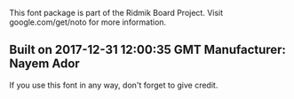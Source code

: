This font package is part of the Ridmik Board Project.  Visit
google.com/get/noto for more information.

Built on 2017-12-31 12:00:35 GMT
Manufacturer: Nayem Ador
-----
If you use this font in any way, don't forget to give credit.
